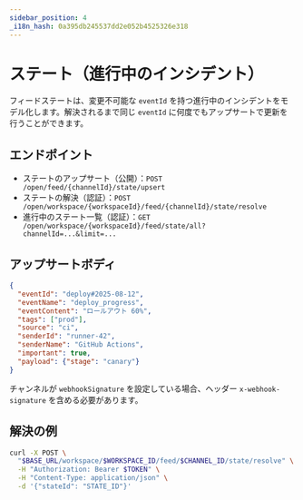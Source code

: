 ```yaml
---
sidebar_position: 4
_i18n_hash: 0a395db245537dd2e052b4525326e318
---
```

# ステート（進行中のインシデント）

フィードステートは、変更不可能な `eventId` を持つ進行中のインシデントをモデル化します。解決されるまで同じ `eventId` に何度でもアップサートで更新を行うことができます。

## エンドポイント

- ステートのアップサート（公開）：`POST /open/feed/{channelId}/state/upsert`
- ステートの解決（認証）：`POST /open/workspace/{workspaceId}/feed/{channelId}/state/resolve`
- 進行中のステート一覧（認証）：`GET /open/workspace/{workspaceId}/feed/state/all?channelId=...&limit=...`

## アップサートボディ

```json
{
  "eventId": "deploy#2025-08-12",
  "eventName": "deploy_progress",
  "eventContent": "ロールアウト 60%",
  "tags": ["prod"],
  "source": "ci",
  "senderId": "runner-42",
  "senderName": "GitHub Actions",
  "important": true,
  "payload": {"stage": "canary"}
}
```

チャンネルが `webhookSignature` を設定している場合、ヘッダー `x-webhook-signature` を含める必要があります。

## 解決の例

```bash
curl -X POST \
  "$BASE_URL/workspace/$WORKSPACE_ID/feed/$CHANNEL_ID/state/resolve" \
  -H "Authorization: Bearer $TOKEN" \
  -H "Content-Type: application/json" \
  -d '{"stateId": "STATE_ID"}'
```
